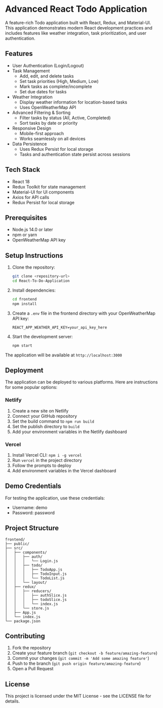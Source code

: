 # Advanced React Todo Application

A feature-rich Todo application built with React, Redux, and Material-UI. This application demonstrates modern React development practices and includes features like weather integration, task prioritization, and user authentication.

## Features

- User Authentication (Login/Logout)
- Task Management
  - Add, edit, and delete tasks
  - Set task priorities (High, Medium, Low)
  - Mark tasks as complete/incomplete
  - Set due dates for tasks
- Weather Integration
  - Display weather information for location-based tasks
  - Uses OpenWeatherMap API
- Advanced Filtering & Sorting
  - Filter tasks by status (All, Active, Completed)
  - Sort tasks by date or priority
- Responsive Design
  - Mobile-first approach
  - Works seamlessly on all devices
- Data Persistence
  - Uses Redux Persist for local storage
  - Tasks and authentication state persist across sessions

## Tech Stack

- React 18
- Redux Toolkit for state management
- Material-UI for UI components
- Axios for API calls
- Redux Persist for local storage

## Prerequisites

- Node.js 14.0 or later
- npm or yarn
- OpenWeatherMap API key

## Setup Instructions

1. Clone the repository:
   ```bash
   git clone <repository-url>
   cd React-To-Do-Application
   ```

2. Install dependencies:
   ```bash
   cd frontend
   npm install
   ```

3. Create a `.env` file in the frontend directory with your OpenWeatherMap API key:
   ```
   REACT_APP_WEATHER_API_KEY=your_api_key_here
   ```

4. Start the development server:
   ```bash
   npm start
   ```

The application will be available at `http://localhost:3000`

## Deployment

The application can be deployed to various platforms. Here are instructions for some popular options:

### Netlify

1. Create a new site on Netlify
2. Connect your GitHub repository
3. Set the build command to `npm run build`
4. Set the publish directory to `build`
5. Add your environment variables in the Netlify dashboard

### Vercel

1. Install Vercel CLI: `npm i -g vercel`
2. Run `vercel` in the project directory
3. Follow the prompts to deploy
4. Add environment variables in the Vercel dashboard

## Demo Credentials

For testing the application, use these credentials:
- Username: demo
- Password: password

## Project Structure

```
frontend/
├── public/
├── src/
│   ├── components/
│   │   ├── auth/
│   │   │   └── Login.js
│   │   ├── todo/
│   │   │   ├── TodoApp.js
│   │   │   ├── TodoInput.js
│   │   │   └── TodoList.js
│   │   └── layout/
│   ├── redux/
│   │   ├── reducers/
│   │   │   ├── authSlice.js
│   │   │   ├── todoSlice.js
│   │   │   └── index.js
│   │   └── store.js
│   ├── App.js
│   └── index.js
└── package.json
```

## Contributing

1. Fork the repository
2. Create your feature branch (`git checkout -b feature/amazing-feature`)
3. Commit your changes (`git commit -m 'Add some amazing feature'`)
4. Push to the branch (`git push origin feature/amazing-feature`)
5. Open a Pull Request

## License

This project is licensed under the MIT License - see the LICENSE file for details.
